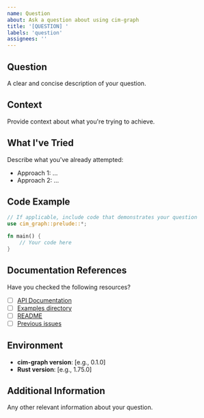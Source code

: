 ```yaml
---
name: Question
about: Ask a question about using cim-graph
title: '[QUESTION] '
labels: 'question'
assignees: ''
---
```


## Question
A clear and concise description of your question.

## Context
Provide context about what you're trying to achieve.

## What I've Tried
Describe what you've already attempted:
- Approach 1: ...
- Approach 2: ...

## Code Example
```rust
// If applicable, include code that demonstrates your question
use cim_graph::prelude::*;

fn main() {
    // Your code here
}
```

## Documentation References
Have you checked the following resources?
- [ ] [API Documentation](https://docs.rs/cim-graph)
- [ ] [Examples directory](https://github.com/thecowboyai/cim-graph/tree/main/examples)
- [ ] [README](https://github.com/thecowboyai/cim-graph/blob/main/README.md)
- [ ] [Previous issues](https://github.com/thecowboyai/cim-graph/issues?q=is%3Aissue)

## Environment
- **cim-graph version**: [e.g., 0.1.0]
- **Rust version**: [e.g., 1.75.0]

## Additional Information
Any other relevant information about your question.